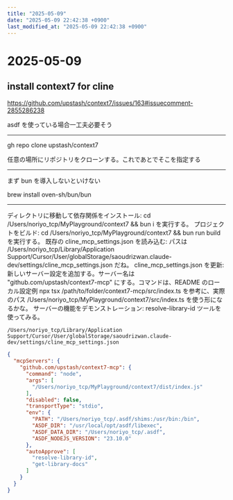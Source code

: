 ```yaml
---
title: "2025-05-09"
date: "2025-05-09 22:42:38 +0900"
last_modified_at: "2025-05-09 22:42:38 +0900"
---
```


# 2025-05-09
## install context7 for cline
https://github.com/upstash/context7/issues/163#issuecomment-2855286238

asdf を使っている場合一工夫必要そう

---

gh repo clone upstash/context7

任意の場所にリポジトリをクローンする。これであとでそこを指定する

---
まず bun を導入しないといけない

brew install oven-sh/bun/bun

---

ディレクトリに移動して依存関係をインストール: cd /Users/noriyo_tcp/MyPlayground/context7 && bun i を実行する。
プロジェクトをビルド: cd /Users/noriyo_tcp/MyPlayground/context7 && bun run build を実行する。
既存の cline_mcp_settings.json を読み込む: パスは /Users/noriyo_tcp/Library/Application Support/Cursor/User/globalStorage/saoudrizwan.claude-dev/settings/cline_mcp_settings.json だね。
cline_mcp_settings.json を更新: 新しいサーバー設定を追加する。サーバー名は "github.com/upstash/context7-mcp" にする。コマンドは、README のローカル設定例 npx tsx /path/to/folder/context7-mcp/src/index.ts を参考に、実際のパス /Users/noriyo_tcp/MyPlayground/context7/src/index.ts を使う形になるかな。
サーバーの機能をデモンストレーション: resolve-library-id ツールを使ってみる。

`/Users/noriyo_tcp/Library/Application Support/Cursor/User/globalStorage/saoudrizwan.claude-dev/settings/cline_mcp_settings.json`


```json
{
  "mcpServers": {
    "github.com/upstash/context7-mcp": {
      "command": "node",
      "args": [
        "/Users/noriyo_tcp/MyPlayground/context7/dist/index.js"
      ],
      "disabled": false,
      "transportType": "stdio",
      "env": {
        "PATH": "/Users/noriyo_tcp/.asdf/shims:/usr/bin:/bin",
        "ASDF_DIR": "/usr/local/opt/asdf/libexec",
        "ASDF_DATA_DIR": "/Users/noriyo_tcp/.asdf",
        "ASDF_NODEJS_VERSION": "23.10.0"
      },
      "autoApprove": [
        "resolve-library-id",
        "get-library-docs"
      ]
    }
  }
}
```

